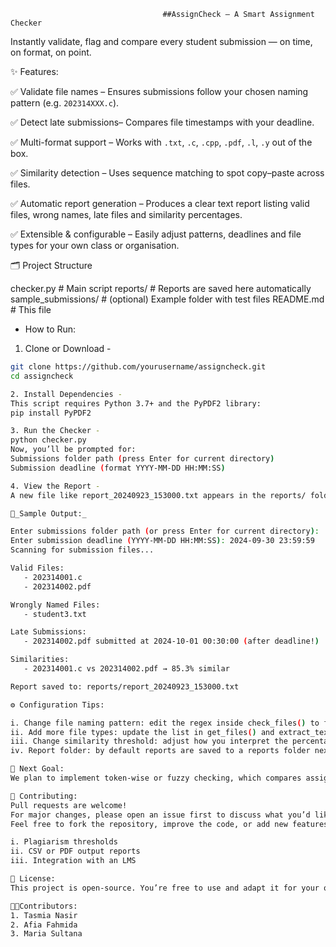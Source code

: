                                       ##AssignCheck – A Smart Assignment Checker

Instantly validate, flag and compare every student submission — on time, on format, on point.

✨ Features:

✅ Validate file names – Ensures submissions follow your chosen naming pattern (e.g. `202314XXX.c`).

✅ Detect late submissions– Compares file timestamps with your deadline.

✅ Multi-format support – Works with `.txt`, `.c`, `.cpp`, `.pdf`, `.l`, `.y` out of the box.

✅ Similarity detection – Uses sequence matching to spot copy–paste across files.

✅ Automatic report generation – Produces a clear text report listing valid files, wrong names, late files and similarity percentages.

✅ Extensible & configurable – Easily adjust patterns, deadlines and file types for your own class or organisation.

🗂 Project Structure

checker.py # Main script
reports/ # Reports are saved here automatically
sample_submissions/ # (optional) Example folder with test files
README.md # This file

- How to Run:

1. Clone or Download -
```bash
git clone https://github.com/yourusername/assigncheck.git
cd assigncheck

2. Install Dependencies -
This script requires Python 3.7+ and the PyPDF2 library:
pip install PyPDF2

3. Run the Checker -
python checker.py
Now, you’ll be prompted for:
Submissions folder path (press Enter for current directory)
Submission deadline (format YYYY-MM-DD HH:MM:SS)

4. View the Report -
A new file like report_20240923_153000.txt appears in the reports/ folder and is also printed to the console.

📝_Sample Output:_

Enter submissions folder path (or press Enter for current directory): ./submissions
Enter submission deadline (YYYY-MM-DD HH:MM:SS): 2024-09-30 23:59:59
Scanning for submission files...

Valid Files:
   - 202314001.c
   - 202314002.pdf

Wrongly Named Files:
   - student3.txt

Late Submissions:
   - 202314002.pdf submitted at 2024-10-01 00:30:00 (after deadline!)

Similarities:
   - 202314001.c vs 202314002.pdf → 85.3% similar

Report saved to: reports/report_20240923_153000.txt

⚙️ Configuration Tips:

i. Change file naming pattern: edit the regex inside check_files() to fit your naming rules.
ii. Add more file types: update the list in get_files() and extract_text() to include new extensions.
iii. Change similarity threshold: adjust how you interpret the percentage returned by analyze_similarities().
iv. Report folder: by default reports are saved to a reports folder next to your submissions; change self.report_dir in the constructor to move it elsewhere.

🧠 Next Goal:
We plan to implement token-wise or fuzzy checking, which compares assignments based on individual words or code tokens rather than exact text, making the checker smarter at detecting similar logic even if variable names or formatting differ.

🤝 Contributing:
Pull requests are welcome!
For major changes, please open an issue first to discuss what you’d like to change.
Feel free to fork the repository, improve the code, or add new features like:

i. Plagiarism thresholds
ii. CSV or PDF output reports
iii. Integration with an LMS

📄 License:
This project is open-source. You’re free to use and adapt it for your own courses or organisations under the terms of the MIT License (see LICENSE file if included).

👩‍🎓Contributors:
1. Tasmia Nasir
2. Afia Fahmida
3. Maria Sultana





